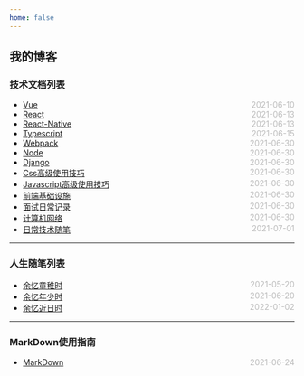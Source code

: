 ```yaml
---
home: false
---
```

## 我的博客
### 技术文档列表
* [Vue](./vue)  <span style="color:#bbb; float:right">2021-06-10</span>
* [React](./react)  <span style="color:#bbb; float:right">2021-06-13</span>
* [React-Native](./react-native)  <span style="color:#bbb; float:right">2021-06-13</span>
* [Typescript](./typescript)  <span style="color:#bbb; float:right">2021-06-15</span>
* [Webpack](./webpack)  <span style="color:#bbb; float:right">2021-06-30</span>
* [Node](./node)  <span style="color:#bbb; float:right">2021-06-30</span>
* [Django](./django)  <span style="color:#bbb; float:right">2021-06-30</span>
* [Css高级使用技巧](./css)  <span style="color:#bbb; float:right">2021-06-30</span>
* [Javascript高级使用技巧](./javascript)  <span style="color:#bbb; float:right">2021-06-30</span>
* [前端基础设施](./fe-sre)  <span style="color:#bbb; float:right">2021-06-30</span>
* [面试日常记录](./fe-interview)  <span style="color:#bbb; float:right">2021-06-30</span>
* [计算机网络](./computer-network)  <span style="color:#bbb; float:right">2021-06-30</span>
* [日常技术随笔](./blog-daily) <span style="color:#bbb; float:right">2021-07-01</span>
--- ---
### 人生随笔列表
*  [余忆童稚时](./self-daily/remind-record)  <span style="color:#bbb; float:right">2021-05-20</span>
*  [余忆年少时](./self-daily/school)  <span style="color:#bbb; float:right">2021-06-20</span>
*  [余忆近日时](./self-daily/daily-log)  <span style="color:#bbb; float:right">2022-01-02</span>
--- ---
### MarkDown使用指南
*  [MarkDown](./blog-daily/use-markdown)  <span style="color:#bbb; float:right">2021-06-24</span>
